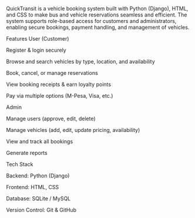 QuickTransit is a vehicle booking system built with Python (Django), HTML, and CSS to make bus and vehicle reservations seamless and efficient. The system supports role-based access for customers and administrators, enabling secure bookings, payment handling, and management of vehicles.

 Features
 User (Customer)

Register & login securely

Browse and search vehicles by type, location, and availability

Book, cancel, or manage reservations

View booking receipts & earn loyalty points

Pay via multiple options (M-Pesa, Visa, etc.)

 Admin

Manage users (approve, edit, delete)

Manage vehicles (add, edit, update pricing, availability)

View and track all bookings

Generate reports

 Tech Stack

Backend: Python (Django)

Frontend: HTML, CSS

Database: SQLite / MySQL

Version Control: Git & GitHub
